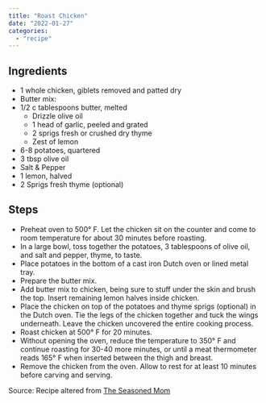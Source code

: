 ```yaml
---
title: "Roast Chicken"
date: "2022-01-27"
categories: 
  - "recipe"
---
```


## Ingredients

- 1 whole chicken, giblets removed and patted dry 
- Butter mix:
- 1/2 c tablespoons butter, melted
    - Drizzle olive oil
    - 1 head of garlic, peeled and grated
    - 2 sprigs fresh or crushed dry thyme 
    - Zest of lemon
- 6-8 potatoes, quartered
- 3 tbsp olive oil
- Salt & Pepper
- 1 lemon, halved 
- 2 Sprigs fresh thyme (optional)

## Steps

- Preheat oven to 500° F. Let the chicken sit on the counter and come to room temperature for about 30 minutes before roasting.
- In a large bowl, toss together the potatoes, 3 tablespoons of olive oil, and salt and pepper, thyme, to taste.
- Place potatoes in the bottom of a cast iron Dutch oven or lined metal tray.
- Prepare the butter mix.
- Add butter mix to chicken, being sure to stuff under the skin and brush the top. Insert remaining lemon halves inside chicken.
- Place the chicken on top of the potatoes and thyme sprigs (optional) in the Dutch oven. Tie the legs of the chicken together and tuck the wings underneath. Leave the chicken uncovered the entire cooking process.
- Roast chicken at 500° F for 20 minutes. 
- Without opening the oven, reduce the temperature to 350° F and continue roasting for 30-40 more minutes, or until a meat thermometer reads 165° F when inserted between the thigh and breast.
- Remove the chicken from the oven. Allow to rest for at least 10 minutes before carving and serving.

Source: Recipe altered from [The Seasoned Mom](https://www.theseasonedmom.com/whole-roasted-chicken/#recipe)

